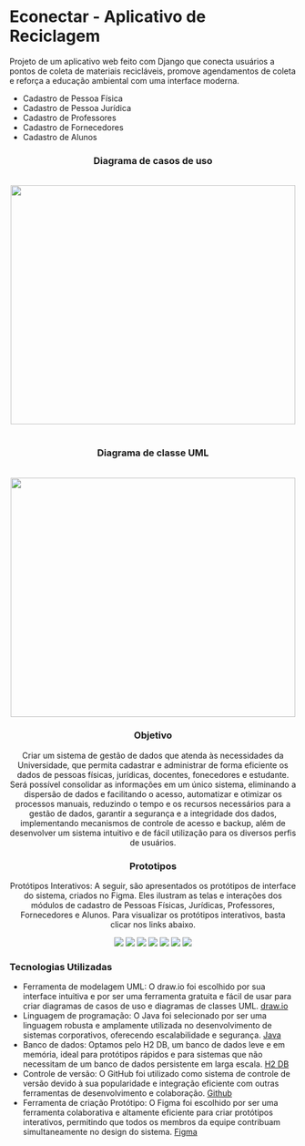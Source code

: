 # Econectar - Aplicativo de Reciclagem
Projeto de um aplicativo web feito com Django que conecta usuários a pontos de coleta de materiais recicláveis, promove agendamentos de coleta e reforça a educação ambiental com uma interface moderna.

- Cadastro de Pessoa Física ​
- Cadastro de Pessoa Jurídica ​
- Cadastro de Professores ​
- Cadastro de Fornecedores ​
- Cadastro de Alunos

<div align="center">
  
### Diagrama de casos de uso
</br>
<img src="assets\img\diagrama-de-casos-de-uso.png" width="500" height="420">
</br>
</br>

### Diagrama de classe UML
</br>
<img src="assets\img\diagframa-de-classe-uml.png" width="500" height="420">

### Objetivo

Criar um sistema de gestão de dados que atenda às necessidades da Universidade, que permita cadastrar e administrar 
de forma eficiente os dados de pessoas físicas, jurídicas, docentes, fonecedores e estudante. 
Será possível consolidar as informações em um único sistema, eliminando a dispersão de dados e facilitando o acesso,
automatizar e otimizar os processos manuais, reduzindo o tempo e os recursos necessários para a gestão de dados, 
garantir a segurança e a integridade dos dados, implementando mecanismos de controle de acesso e backup, além de 
desenvolver um sistema intuitivo e de fácil utilização para os diversos perfis de usuários.

### Prototipos

Protótipos Interativos: A seguir, são apresentados os protótipos de interface do sistema, criados no Figma. Eles ilustram as telas e interações dos módulos de cadastro de Pessoas Físicas, Jurídicas, Professores, Fornecedores e Alunos. Para visualizar os protótipos
interativos, basta clicar nos links abaixo.

<img src="https://github.com/user-attachments/assets/2cb35788-d05c-4fe5-bf46-5d667494e6e6">
<img src="https://github.com/user-attachments/assets/602e88e6-ba90-44f3-8318-e9aa4c336c17">
<img src="https://github.com/user-attachments/assets/ce6d11d3-5a94-4789-b6de-b64082aa1f41">
<img src="https://github.com/user-attachments/assets/5ea4ca0f-296b-4ed0-9997-5d7052d21304">
<img src="https://github.com/user-attachments/assets/86a93572-8b21-48b6-9cf2-7eeb82b7c116">
<img src="https://github.com/user-attachments/assets/a517bb64-b61a-416f-93af-872cd0de1be1">
<img src="https://github.com/user-attachments/assets/4a15e87e-cebc-4827-abbc-a89825bd1d8a">
</div>

### Tecnologias Utilizadas

* Ferramenta de modelagem UML: O draw.io foi escolhido por sua interface intuitiva e por ser uma ferramenta gratuita e fácil de usar para criar diagramas de casos de uso e diagramas de classes UML. [draw.io](https://www.drawio.com/)
* Linguagem de programação: O Java foi selecionado por ser uma linguagem robusta e amplamente utilizada no desenvolvimento de sistemas corporativos, oferecendo escalabilidade e segurança. [Java](https://www.java.com/pt-BR/)
* Banco de dados: Optamos pelo H2 DB, um banco de dados leve e em memória, ideal para protótipos rápidos e para sistemas que não necessitam de um banco de dados persistente em larga escala. [H2 DB](https://www.h2database.com/html/main.html)
* Controle de versão: O GitHub foi utilizado como sistema de controle de versão devido à sua popularidade e integração eficiente com outras ferramentas de desenvolvimento e colaboração. [Github](https://github.com/) 
* Ferramenta de criação Protótipo: O Figma foi escolhido por ser uma ferramenta colaborativa e altamente eficiente para criar protótipos interativos, permitindo que todos os membros da equipe contribuam simultaneamente no design do sistema. [Figma](https://www.figma.com/)

  

